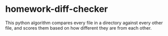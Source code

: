 # homework-diff-checker
This python algorithm compares every file in a directory against every other file, and scores them based on how different they are from each other.
